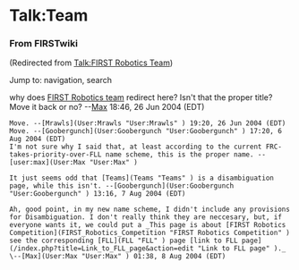 # Talk:Team

### From FIRSTwiki

(Redirected from [Talk:FIRST Robotics
Team](/index.php?title=Talk:FIRST_Robotics_Team&redirect=no "Talk:FIRST
Robotics Team" ))

Jump to: navigation, search

why does [FIRST Robotics team](FIRST_Robotics_team "FIRST Robotics
team" ) redirect here? Isn't that the proper title? Move it back or no?
--[Max](User:Max "User:Max" ) 18:46, 26 Jun 2004 (EDT)

    Move. --[Mrawls](User:Mrawls "User:Mrawls" ) 19:20, 26 Jun 2004 (EDT) 
    Move. --[Goobergunch](User:Goobergunch "User:Goobergunch" ) 17:20, 6 Aug 2004 (EDT) 
    I'm not sure why I said that, at least according to the current FRC-takes-priority-over-FLL name scheme, this is the proper name. --[user:max](User:Max "User:Max" )

    It just seems odd that [Teams](Teams "Teams" ) is a disambiguation page, while this isn't. --[Goobergunch](User:Goobergunch "User:Goobergunch" ) 13:16, 7 Aug 2004 (EDT) 

    Ah, good point, in my new name scheme, I didn't include any provisions for Disambiguation. I don't really think they are neccesary, but, if everyone wants it, we could put a _This page is about [FIRST Robotics Competition](FIRST_Robotics_Competition "FIRST Robotics Competition" ) see the corresponding [FLL](FLL "FLL" ) page [link to FLL page](/index.php?title=Link_to_FLL_page&action=edit "Link to FLL page" )._ \--[Max](User:Max "User:Max" ) 01:38, 8 Aug 2004 (EDT) 

